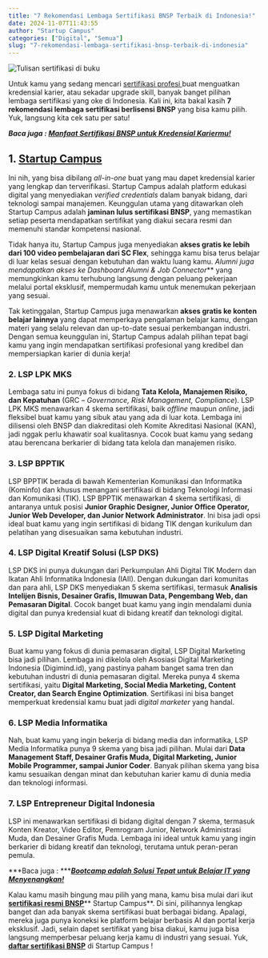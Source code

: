 ```yaml
---
title: "7 Rekomendasi Lembaga Sertifikasi BNSP Terbaik di Indonesia!"
date: 2024-11-07T11:43:55
author: "Startup Campus"
categories: ["Digital", "Semua"]
slug: "7-rekomendasi-lembaga-sertifikasi-bnsp-terbaik-di-indonesia"
---
```


![Tulisan sertifikasi di buku ](https://lh7-rt.googleusercontent.com/docsz/AD_4nXfkQKtY5Y4LRVtqzgF3p92daS79eGNqLT77kz_XJGpcmzCkEsL3cn9f13thTQtfBEbnrMTweL5Akqe8Iu4grrKhsEUgujSgyBehWnI5RFtpvCF392kSdCbI21VEmlO1QYE4p4qO4yRC-qmkPB12MpXet4o?key=eAF726UcWVc88eVnmdwt4fKB)

Untuk kamu yang sedang mencari [sertifikasi profesi ](https://startupcampus.id/sertifikasi)buat menguatkan kredensial karier, atau sekadar upgrade skill, banyak banget pilihan lembaga sertifikasi yang oke di Indonesia. Kali ini, kita bakal kasih **7 rekomendasi lembaga sertifikasi berlisensi BNSP** yang bisa kamu pilih. Yuk, langsung kita cek satu per satu!

***Baca juga : [Manfaat Sertifikasi BNSP untuk Kredensial Kariermu!](https://startupcampus.id/blog/manfaat-sertifikasi-bnsp-untuk-kredensial-kariermu/)***

## **1. [Startup Campus](https://startupcampus.id/)**

Ini nih, yang bisa dibilang *all-in-one* buat yang mau dapet kredensial karier yang lengkap dan terverifikasi. Startup Campus adalah platform edukasi digital yang menyediakan *verified credentials* dalam banyak bidang, dari teknologi sampai manajemen. Keunggulan utama yang ditawarkan oleh Startup Campus adalah **jaminan lulus sertifikasi BNSP**, yang memastikan setiap peserta mendapatkan sertifikat yang diakui secara resmi dan memenuhi standar kompetensi nasional.

Tidak hanya itu, Startup Campus juga menyediakan **akses gratis ke lebih dari 100 video pembelajaran dari SC Flex**, sehingga kamu bisa terus belajar di luar kelas sesuai dengan kebutuhan dan waktu luang kamu. **Alumni juga mendapatkan akses ke *Dashboard Alumni* &* Job Connector*** yang memungkinkan kamu terhubung langsung dengan peluang pekerjaan melalui portal eksklusif, mempermudah kamu untuk menemukan pekerjaan yang sesuai.

Tak ketinggalan, Startup Campus juga menawarkan **akses gratis ke konten belajar lainnya** yang dapat memperkaya pengalaman belajar kamu, dengan materi yang selalu relevan dan up-to-date sesuai perkembangan industri. Dengan semua keunggulan ini, Startup Campus adalah pilihan tepat bagi kamu yang ingin mendapatkan sertifikasi profesional yang kredibel dan mempersiapkan karier di dunia kerja!

### **2. LSP LPK MKS**

Lembaga satu ini punya fokus di bidang **Tata Kelola, Manajemen Risiko, dan Kepatuhan** (GRC – *Governance, Risk Management, Compliance*). LSP LPK MKS menawarkan 4 skema sertifikasi, baik *offline* maupun *online*, jadi fleksibel buat kamu yang sibuk atau yang ada di luar kota. Lembaga ini dilisensi oleh BNSP dan diakreditasi oleh Komite Akreditasi Nasional (KAN), jadi nggak perlu khawatir soal kualitasnya. Cocok buat kamu yang sedang atau berencana berkarier di bidang tata kelola dan manajemen risiko.

### **3. LSP BPPTIK**

LSP BPPTIK berada di bawah Kementerian Komunikasi dan Informatika (Kominfo) dan khusus menangani sertifikasi di bidang Teknologi Informasi dan Komunikasi (TIK). LSP BPPTIK menawarkan 4 skema sertifikasi, di antaranya untuk posisi **Junior Graphic Designer, Junior Office Operator, Junior Web Developer, dan Junior Network Administrator**. Ini bisa jadi opsi ideal buat kamu yang ingin sertifikasi di bidang TIK dengan kurikulum dan pelatihan yang disesuaikan sama kebutuhan industri.

### **4. LSP Digital Kreatif Solusi (LSP DKS)**

LSP DKS ini punya dukungan dari Perkumpulan Ahli Digital TIK Modern dan Ikatan Ahli Informatika Indonesia (IAII). Dengan dukungan dari komunitas dan para ahli, LSP DKS menyediakan 5 skema sertifikasi, termasuk **Analisis Intelijen Bisnis, Desainer Grafis, Ilmuwan Data, Pengembang Web, dan Pemasaran Digital**. Cocok banget buat kamu yang ingin mendalami dunia digital dan punya kredensial kuat di bidang kreatif dan teknologi digital.

### **5. LSP Digital Marketing**

Buat kamu yang fokus di dunia pemasaran digital, LSP Digital Marketing bisa jadi pilihan. Lembaga ini dikelola oleh Asosiasi Digital Marketing Indonesia (Digimind.id), yang pastinya paham banget sama tren dan kebutuhan industri di dunia pemasaran digital. Mereka punya 4 skema sertifikasi, yaitu **Digital Marketing, Social Media Marketing, Content Creator, dan Search Engine Optimization**. Sertifikasi ini bisa banget memperkuat kredensial kamu buat jadi *digital marketer* yang handal.

### **6. LSP Media Informatika**

Nah, buat kamu yang ingin bekerja di bidang media dan informatika, LSP Media Informatika punya 9 skema yang bisa jadi pilihan. Mulai dari **Data Management Staff, Desainer Grafis Muda, Digital Marketing, Junior Mobile Programmer, sampai Junior Coder**. Banyak pilihan skema yang bisa kamu sesuaikan dengan minat dan kebutuhan karier kamu di dunia media dan teknologi informasi.

### **7. LSP Entrepreneur Digital Indonesia**

LSP ini menawarkan sertifikasi di bidang digital dengan 7 skema, termasuk Konten Kreator, Video Editor, Pemrogram Junior, Network Administrasi Muda, dan Desainer Grafis Muda. Lembaga ini ideal untuk kamu yang ingin berkarier di bidang kreatif dan teknologi, terutama untuk peran-peran pemula.

***Baca juga : ***[***Bootcamp adalah Solusi Tepat untuk Belajar IT yang Menyenangkan!***](https://startupcampus.id/blog/bootcamp-adalah-solusi-tepat-untuk-belajar-it-yang-menyenangkan/)

Kalau kamu masih bingung mau pilih yang mana, kamu bisa mulai dari ikut [**sertifikasi resmi BNSP**](https://startupcampus.id/sertifikasi)** Startup Campus**. Di sini, pilihannya lengkap banget dan ada banyak skema sertifikasi buat berbagai bidang. Apalagi, mereka juga punya koneksi ke platform belajar berbasis AI dan portal kerja eksklusif. Jadi, selain dapet sertifikat yang bisa diakui, kamu juga bisa langsung memperbesar peluang kerja kamu di industri yang sesuai. Yuk, [**daftar sertifikasi BNSP**](https://docs.google.com/forms/d/e/1FAIpQLSeDpZoIkwcG-xxuV9ZGYUW42spVBmiOn80vOZXVZQdRNVdfuQ/viewform) di Startup Campus !
